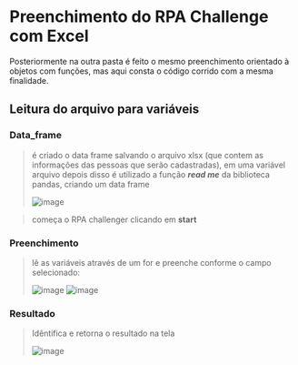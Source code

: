 # Preenchimento do RPA Challenge com Excel
Posteriormente na outra pasta é feito o mesmo preenchimento orientado à objetos com funções, mas aqui consta o código corrido com a mesma finalidade.

## Leitura do arquivo para variáveis
### Data_frame
> é criado o data frame salvando o arquivo xlsx (que contem as informações das pessoas que serão cadastradas), em uma variável arquivo
> depois disso é utilizado a função ***read me*** da biblioteca pandas, criando um data frame
> 
> ![image](https://github.com/ESAran/Jornada-RPA-Curso-Python/assets/105756006/e846da5b-e8ab-42ac-bdd5-b6a5b77ae888)

> começa o RPA challenger clicando em **start**

### Preenchimento
> lê as variáveis através de um for e preenche conforme o campo selecionado:
> 
> ![image](https://github.com/ESAran/Jornada-RPA-Curso-Python/assets/105756006/aed86368-adf3-4ddd-b6ff-e92314521dd6)
> ![image](https://github.com/ESAran/Jornada-RPA-Curso-Python/assets/105756006/404b55be-82b5-4f10-bfbc-2d1a9ce67c10)


### Resultado
> Idêntifica e retorna o resultado na tela
> 
> ![image](https://github.com/ESAran/Jornada-RPA-Curso-Python/assets/105756006/732db3c3-5609-4b1a-aa57-6bbf8a568bda)
 
 

